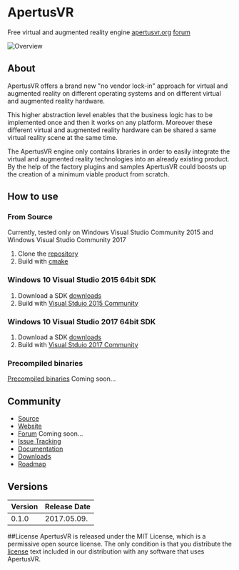 # ApertusVR
Free virtual and augmented reality engine
[apertusvr.org](http://www.apertusvr.org)
[forum](http://forum.apertusvr.org/)

![Overview](http://www.apertusvr.org/wp-content/uploads/2017/04/overview-998x1024.png)

## About
ApertusVR offers a brand new "no vendor lock-in" approach for
virtual and augmented reality on different operating systems
and on different virtual and augmented reality hardware.

This higher abstraction level enables that the business logic
has to be implemented once and then it works on any platform.
Moreover these different virtual and augmented reality hardware
can be shared a same virtual reality scene at the same time.

The ApertusVR engine only contains libraries in order to 
easily integrate the virtual and augmented reality technologies
into an already existing product.
By the help of the factory plugins and samples
ApertusVR could boosts up the creation of a minimum viable product from scratch.

## How to use
### From Source
Currently, tested only on Windows Visual Studio Community 2015
and Windows Visual Studio Community 2017

1. Clone the [repository](https://github.com/MTASZTAKI/ApertusVR)
2. Build with [cmake](https://cmake.org/)

### Windows 10 Visual Studio 2015 64bit SDK
1. Download a SDK [downloads](http://apertusvr.org/?page_id=41)
2. Build with [Visual Stduio 2015 Community](https://imagine.microsoft.com/en-us/Catalog/Product/101)

### Windows 10 Visual Studio 2017 64bit SDK
1. Download a SDK [downloads](http://apertusvr.org/?page_id=41)
2. Build with [Visual Stduio 2017 Community](https://www.visualstudio.com/downloads/)

### Precompiled binaries
[Precompiled binaries](http://www.apertusvr.org/downloads/binaries) Coming soon...


## Community
* [Source](https://github.com/MTASZTAKI/ApertusVR)
* [Website](http://www.apertusvr.org)
* [Forum](http://www.apertusvr.org/forum) Coming soon...
* [Issue Tracking](https://github.com/MTASZTAKI/ApertusVR/issues)
* [Documentation](http://apertusvr.org/?page_id=493)
* [Downloads](http://apertusvr.org/?page_id=41)
* [Roadmap](http://apertusvr.org/?page_id=493/#roadmap)


## Versions
Version | Release Date
------- | ------------
0.1.0   | 2017.05.09.


##License
ApertusVR is released under the MIT License, which is a permissive open source license. The only condition is that you distribute the [license](https://github.com/MTASZTAKI/ApertusVR/blob/master/LICENSE) text included in our distribution with any software that uses ApertusVR.
